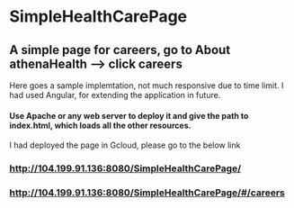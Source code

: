 # SimpleHealthCarePage
## A simple page for careers, go to About athenaHealth --> click careers

Here goes a sample implemtation, not much responsive due to time limit. I had used Angular, for extending the application in future. 

#### Use Apache or any web server to deploy it and give the path to index.html, which loads all the other resources. 

I had deployed the page in Gcloud, please go to the below link
### http://104.199.91.136:8080/SimpleHealthCarePage/
### http://104.199.91.136:8080/SimpleHealthCarePage/#/careers



